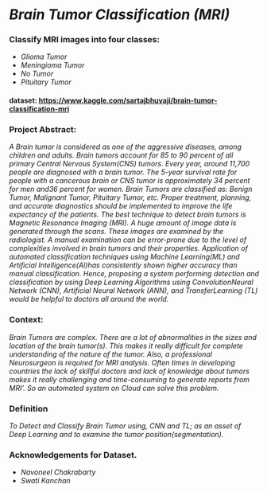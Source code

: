 # _Brain Tumor Classification (MRI)_
### Classify MRI images into four classes:
* _Glioma Tumor_
* _Meningioma Tumor_ 
* _No Tumor_
* _Pituitary Tumor_
  
#### dataset: https://www.kaggle.com/sartajbhuvaji/brain-tumor-classification-mri

### Project Abstract:
_A Brain tumor is considered as one of the aggressive diseases, among children and adults. Brain tumors account for 85 to 90 percent of all primary Central Nervous 
System(CNS) tumors. Every year, around 11,700 people are diagnosed with a brain tumor. The 5-year survival rate for people with a cancerous brain or CNS tumor is 
approximately 34 percent for men and36 percent for women. Brain Tumors are classified as: Benign Tumor, Malignant Tumor, Pituitary Tumor, etc. 
Proper treatment, planning, and accurate diagnostics should be implemented to improve the life expectancy of the patients. The best technique to 
detect brain tumors is Magnetic Resonance Imaging (MRI). A huge amount of image data is generated through the scans. These images are examined by the radiologist. 
A manual examination can be error-prone due to the level of complexities involved in brain tumors and their properties.
Application of automated classification techniques using Machine Learning(ML) and Artificial Intelligence(AI)has consistently shown higher accuracy than manual 
classification. Hence, proposing a system performing detection and classification by using Deep Learning Algorithms using ConvolutionNeural Network (CNN), 
Artificial Neural Network (ANN), and TransferLearning (TL) would be helpful to doctors all around the world._

### Context:
_Brain Tumors are complex. There are a lot of abnormalities in the sizes and location of the brain tumor(s). This makes it really difficult for complete 
understanding of the nature of the tumor. Also, a professional Neurosurgeon is required for MRI analysis. Often times in developing countries the lack of
skillful doctors and lack of knowledge about tumors makes it really challenging and time-consuming to generate reports from MRI’. So an automated system on Cloud 
can solve this problem._

### Definition
_To Detect and Classify Brain Tumor using, CNN and TL; as an asset of Deep Learning and to examine the tumor position(segmentation)._

### Acknowledgements for Dataset.
* _Navoneel Chakrabarty_
* _Swati Kanchan_

